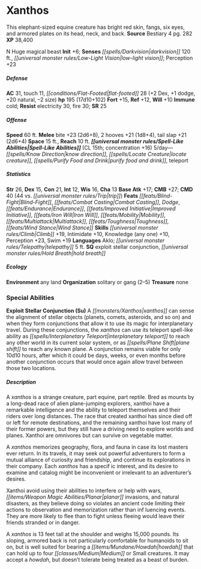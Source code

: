 ﻿---
cssclass: [monsters]
title1: Xanthos
desc_short: This elephant-sized equine creature has bright red skin, fangs, six eyes,
  and armored plates on its head, neck, and back.
title2: Xanthos
CR: 14
sources:
- name: Bestiary 4
  page: 282
  link: http://paizo.com/products/btpy91ds?Pathfinder-Roleplaying-Game-Bestiary-4
XP: 38400
alignment: N
size: Huge
type: magical beast
initiative:
  bonus: 6
senses:
  darkvision: 120
  low-light vision: true
AC:
  AC: 31
  touch: 11
  flat_footed: 28
  components:
    dex: 2
    dodge: 1
    natural: 20
    size: -2
HP:
  HP: 195
  long: 17d10+102
saves:
  fort: 15
  ref: 12
  will: 10
immunities:
- cold
resistances:
  electricity: 30
  fire: 30
SR: 25
speeds:
  base: 60
attacks:
  melee:
  - - text: bite +23 (2d6+8)
      entries:
      - - damage: 2d6+8
      attack: bite
      bonus:
      - 23
    - text: 2 hooves +21 (1d8+4)
      entries:
      - - damage: 1d8+4
      count: 2
      attack: hooves
      bonus:
      - 21
    - text: tail slap +21 (2d6+4)
      entries:
      - - damage: 2d6+4
      attack: tail slap
      bonus:
      - 21
space: 15
reach: 10
spell_like_abilities:
  entries:
  - name: know direction
    source: default
    freq: 5/day
  - name: locate creature
    source: default
    freq: 5/day
  - name: purify food and drink
    source: default
    freq: 5/day
  - name: teleport
    source: default
    freq: 5/day
  sources:
  - name: default
    CL: 15
    concentration: 16
ability_scores:
  STR: 26
  DEX: 15
  CON: 21
  INT: 12
  WIS: 16
  CHA: 13
BAB: 17
CMB: 27
CMD: 40
CMD_other: 44 vs. trip
feats:
- name: Blind-Fight
- name: Combat Casting
- name: Dodge
- name: Endurance
- name: Improved Initiative
- name: Iron Will
- name: Mobility
- name: Multiattack
- name: Toughness
- name: Wind Stance
skills:
  Climb: 19
  Intimidate: 10
  Knowledge (any one): 10
  Perception: 23
  Swim: 19
languages:
- Aklo
- telepathy 5 ft.
special_qualities:
- exploit stellar conjunction
- hold breath
ecology:
  environment: any land
  organization: solitary or gang (2-5)
  treasure_type: none
special_abilities:
  Exploit Stellar Conjunction (Su): A xanthos can sense the alignment of stellar objects
    (planets, comets, asteroids, and so on) and when they form conjunctions that allow
    it to use its magic for interplanetary travel. During these conjunctions, the
    xanthos can use its teleport spell-like ability as interplanetary teleportUM to
    reach any other world in its current solar system, or as plane shift to reach
    any known plane. A conjunction remains viable for only 10d10 hours, after which
    it could be days, weeks, or even months before another conjunction occurs that
    would once again allow travel between those two locations.
desc_long: |-
  A xanthos is a strange creature, part equine, part reptile. Bred as mounts by a long-dead race of alien plane-jumping explorers, xanthoi have a remarkable intelligence and the ability to teleport themselves and their riders over long distances. The race that created xanthoi has since died off or left for remote destinations, and the remaining xanthoi have lost many of their former powers, but they still have a driving need to explore worlds and planes. Xanthoi are omnivores but can survive on vegetable matter.

  A xanthos memorizes geography, flora, and fauna in case its lost masters ever return. In its travels, it may seek out powerful adventurers to form a mutual alliance of curiosity and friendship, and continue its explorations in their company. Each xanthos has a specif ic interest, and its desire to examine and catalog might be inconvenient or irrelevant to an adventurer's desires.

  Xanthoi avoid using their abilities to interfere or help with wars, planar invasions, and natural disasters, as they believe doing so violates an ancient code limiting their actions to observation and memorization rather than inf luencing events. They are more likely to flee than to fight unless fleeing would leave their friends stranded or in danger.

  A xanthos is 13 feet tall at the shoulder and weighs 15,000 pounds. Its sloping, armored back is not particularly comfortable for humanoids to sit on, but is well suited for bearing a howdah that can hold up to four Medium or Small creatures. It may accept a howdah, but doesn't tolerate being treated as a beast of burden.

---

# Xanthos
This elephant-sized equine creature has bright red skin, fangs, six eyes, and armored plates on its head, neck, and back.
**Source** Bestiary 4 pg. 282
**XP** 38,400

N Huge magical beast
**Init** +6; **Senses** _[[spells/Darkvision|darkvision]]_ 120 ft., _[[universal monster rules/Low-Light Vision|low-light vision]]_; Perception +23

##### Defense

**AC** 31, touch 11, _[[conditions/Flat-Footed|flat-footed]]_ 28 (+2 Dex, +1 dodge, +20 natural, –2 size)
**hp** 195 (17d10+102)
**Fort** +15, **Ref** +12, **Will** +10
**Immune** cold; **Resist** electricity 30, fire 30; **SR** 25

##### Offense
**Speed** 60 ft.
**Melee** bite +23 (2d6+8), 2 hooves +21 (1d8+4), tail slap +21 (2d6+4)
**Space** 15 ft., **Reach** 10 ft.
**_[[universal monster rules/Spell-Like Abilities|Spell-Like Abilities]]_** (CL 15th; concentration +16)
5/day—_[[spells/Know Direction|know direction]]_, _[[spells/Locate Creature|locate creature]]_, _[[spells/Purify Food and Drink|purify food and drink]]_, teleport

##### Statistics
**Str** 26, **Dex** 15, **Con** 21, **Int** 12, **Wis** 16, **Cha** 13
**Base Atk** +17; **CMB** +27; **CMD** 40 (44 vs. _[[universal monster rules/Trip|trip]]_)
**Feats** _[[feats/Blind-Fight|Blind-Fight]]_, _[[feats/Combat Casting|Combat Casting]]_, _Dodge_, _[[feats/Endurance|Endurance]]_, _[[feats/Improved Initiative|Improved Initiative]]_, _[[feats/Iron Will|Iron Will]]_, _[[feats/Mobility|Mobility]]_, _[[feats/Multiattack|Multiattack]]_, _[[feats/Toughness|Toughness]]_, _[[feats/Wind Stance|Wind Stance]]_
**Skills** _[[universal monster rules/Climb|Climb]]_ +19, Intimidate +10, Knowledge (any one) +10, Perception +23, Swim +19
**Languages** Aklo; _[[universal monster rules/Telepathy|telepathy]]_ 5 ft.
**SQ** exploit stellar conjunction, _[[universal monster rules/Hold Breath|hold breath]]_

##### Ecology

**Environment** any land
**Organization** solitary or gang (2–5)
**Treasure** none

### Special Abilities

**Exploit Stellar Conjunction (Su)** A _[[monsters/Xanthos|xanthos]]_ can sense the alignment of stellar objects (planets, comets, asteroids, and so on) and when they form conjunctions that allow it to use its magic for interplanetary travel. During these conjunctions, the _xanthos_ can use its teleport spell-like ability as _[[spells/Interplanetary Teleport|interplanetary teleport]]_ to reach any other world in its current solar system, or as _[[spells/Plane Shift|plane shift]]_ to reach any known plane. A conjunction remains viable for only 10d10 hours, after which it could be days, weeks, or even months before another conjunction occurs that would once again allow travel between those two locations.

##### Description

A _xanthos_ is a strange creature, part equine, part reptile. Bred as mounts by a long-dead race of alien plane-jumping explorers, xanthoi have a remarkable intelligence and the ability to teleport themselves and their riders over long distances. The race that created xanthoi has since died off or left for remote destinations, and the remaining xanthoi have lost many of their former powers, but they still have a driving need to explore worlds and planes. Xanthoi are omnivores but can survive on vegetable matter.

A _xanthos_ memorizes geography, flora, and fauna in case its lost masters ever return. In its travels, it may seek out powerful adventurers to form a mutual alliance of curiosity and friendship, and continue its explorations in their company. Each _xanthos_ has a specif ic interest, and its desire to examine and catalog might be inconvenient or irrelevant to an adventurer’s desires.

Xanthoi avoid using their abilities to interfere or help with wars, _[[items/Weapon Magic Abilities/Planar|planar]]_ invasions, and natural disasters, as they believe doing so violates an ancient code limiting their actions to observation and memorization rather than inf luencing events. They are more likely to flee than to fight unless fleeing would leave their friends stranded or in danger.

A _xanthos_ is 13 feet tall at the shoulder and weighs 15,000 pounds. Its sloping, armored back is not particularly comfortable for humanoids to sit on, but is well suited for bearing a _[[items/Mundane/Howdah|howdah]]_ that can hold up to four _[[classes/Medium|Medium]]_ or Small creatures. It may accept a _howdah_, but doesn’t tolerate being treated as a beast of burden.